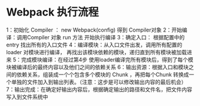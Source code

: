 # Webpack 执行流程

1：初始化 Compiler ： new Webpack(config) 得到 Compiler对象
2：开始编译：调用Compiler 对象 run 方法 开始执行编译
3：确定入口： 根据配置中的 entry 找出所有的入口文件
4：编译模块：从入口文件出发，调用所有配置的loader 对模块进行编译， 再找出该模块依赖的模块，递归直到所有模块被加载进来
5：完成模块编译：在经过第4步 使用loader编译完所有模块后，得到了每个模块被编译后的最终内容以及他们之间的依赖关系
6：输出资源：根据入口和模块之间的依赖关系，组装成一个个包含多个模块的 Chunk ，再把每个Chunk 转换成一个单独的文件加入到输出列表。（注意：这步是可以修改输出内容的最后机会）
7：输出完成：在确定好输出内容后，根据确定输出的路径和文件名，把文件内容写入到文件系统中